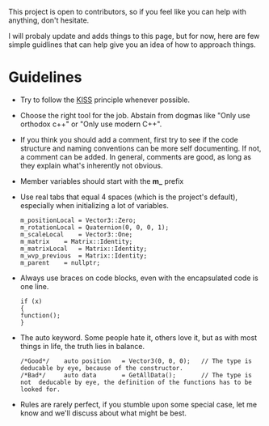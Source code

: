 

This project is open to contributors, so if you feel like you can help with anything, don't hesitate.

I will probaly update and adds things to this page, but for now, here are few simple guidlines that can help give you an idea of how to approach things.

# Guidelines
- Try to follow the [KISS](https://en.wikipedia.org/wiki/KISS_principle) principle whenever possible.

- Choose the right tool for the job. Abstain from dogmas like "Only use orthodox c++" or "Only use modern C++".

- If you think you should add a comment, first try to see if the code structure and naming conventions can be more self documenting. If not, a comment can be added. In general, comments are good, as long as they explain what's inherently not obvious.

- Member variables should start with the **m_** prefix

- Use real tabs that equal 4 spaces (which is the project's default), especially when initializing a lot of variables.
    ```
    m_positionLocal	= Vector3::Zero;
    m_rotationLocal	= Quaternion(0, 0, 0, 1);
    m_scaleLocal	= Vector3::One;
    m_matrix	= Matrix::Identity;
    m_matrixLocal	= Matrix::Identity;
    m_wvp_previous	= Matrix::Identity;
    m_parent	= nullptr;
    ```
    
- Always use braces on code blocks, even with the encapsulated code is one line.
	```
	if (x)
    {
	function();
	}
	```
- The auto keyword. Some people hate it, others love it, but as with most things in life, the truth lies in balance.
	```
    /*Good*/    auto position   = Vector3(0, 0, 0);   // The type is deducable by eye, because of the constructor.
    /*Bad*/     auto data       = GetAllData();       // The type is not  deducable by eye, the definition of the functions has to be looked for.
	```
- Rules are rarely perfect, if you stumble upon some special case, let me know and we'll discuss about what might be best.
